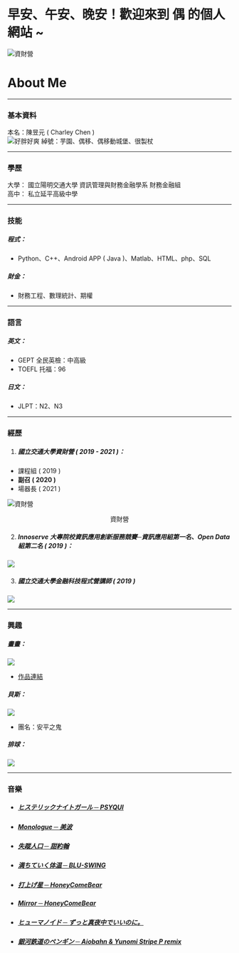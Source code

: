 # 早安、午安、晚安！歡迎來到 **偶** 的個人網站 ~  
![資財營](/blog/img/11170.jpg)  
# About Me
***
### 基本資料

本名：陳昱元 ( Charley Chen )  
![好胖好爽](/blog/img/11182.jpg)
綽號：芋園、偶移、偶移動城堡、很製杖  
***

### 學歷
大學：
國立陽明交通大學 資訊管理與財務金融學系 財務金融組  
高中：
私立延平高級中學
***
### 技能
##### 程式：  
* Python、C++、Android APP ( Java )、Matlab、HTML、php、SQL  
##### 財金：  
* 財務工程、數理統計、期權  

***
### 語言
##### 英文：
* GEPT 全民英檢：中高級  
* TOEFL 托福：96  
  
##### 日文：
* JLPT：N2、N3
***
### 經歷
1. ##### 國立交通大學資財營 ( 2019 - 2021 )：  
* 課程組 ( 2019 )
* **副召 ( 2020 )**
* 場器長 ( 2021 )  

![資財營](/blog/img/11177.jpg)  
<center>資財營</center>
  
2. ##### Innoserve 大專院校資訊應用創新服務競賽─資訊應用組第一名、Open Data組第二名 ( 2019 )：
![](/blog/img/11173.jpg)  


3. ##### 國立交通大學金融科技程式營講師 ( 2019 )
![](/blog/img/11176.jpg)  
***
### 興趣

##### 畫畫：
![](/blog/img/makima.jpg)  
* [作品連結](https://www.instagram.com/aromaticlily.3/) 

##### 貝斯：
![](/blog/img/bass.jpg)  
* 團名：安平之鬼

##### 排球：
![](/blog/img/volley2.jpg)  

***
### 音樂
* ##### [ヒステリックナイトガール ─ PSYQUI](https://www.youtube.com/watch?v=HV4iTnWg3Z0)
* ##### [Monologue ─ 美波](https://www.youtube.com/watch?v=jDGvaQMdPdg)
* ##### [失蹤人口 ─ 甜約翰](https://www.youtube.com/watch?v=djACkCHl3JA)
* ##### [満ちていく体温 ─ BLU-SWING](https://www.youtube.com/watch?v=0VBHq4PJvbM)
* ##### [打上げ星 ─ HoneyComeBear](https://www.youtube.com/watch?v=V_gMTu3n4Mc)
* ##### [Mirror ─ HoneyComeBear](https://www.youtube.com/watch?v=ufAiiTQLwp8)
* ##### [ヒューマノイド ─ ずっと真夜中でいいのに。](https://www.youtube.com/watch?v=GAB26GgJ8V8)
* ##### [銀河鉄道のペンギン ─ Aiobahn & Yunomi Stripe P remix](https://www.youtube.com/watch?v=RAf4wkTNF5Q)